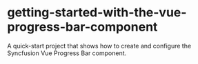 # getting-started-with-the-vue-progress-bar-component
A quick-start project that shows how to create and configure the Syncfusion Vue Progress Bar component.
